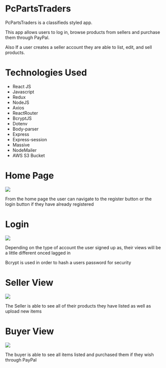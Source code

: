 # PcPartsTraders

PcPartsTraders is a classifieds styled app.

This app allows users to log in, browse products from sellers and purchase them through PayPal.

Also If a user creates a seller account they are able to list, edit, and sell products.

# Technologies Used
 - React JS
 - Javascript
 - Redux
 - NodeJS
 - Axios
 - ReactRouter
 - BcryptJS
 - Dotenv
 - Body-parser
 - Express
 - Express-session
 - Massive
 - NodeMailer
 - AWS S3 Bucket


# Home Page
 ![](https://s3.us-east-2.amazonaws.com/awayfromhome/ReadMe/homePage.png)

From the home page the user can navigate to the register button or the login button if they have already registered

# Login
![](https://s3.us-east-2.amazonaws.com/awayfromhome/ReadMe/userLogin.png)

Depending on the type of account the user signed up as, their views will be a little different onced lagged in

Bcrypt is used in order to hash a users password for security

# Seller View
![](https://s3.us-east-2.amazonaws.com/awayfromhome/ReadMe/sellerView.png)

The Seller is able to see all of their products they have listed as well as upload new items

# Buyer View
![](https://s3.us-east-2.amazonaws.com/awayfromhome/ReadMe/buyerView.png)

The buyer is able to see all items listed and purchased them if they wish through PayPal